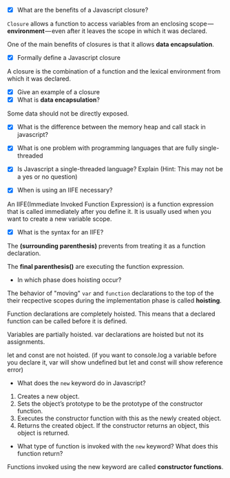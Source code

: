 
- [x] What are the benefits of a Javascript closure?

`Closure` allows a function to access variables from an enclosing scope — **environment** — even after it leaves the scope in which it was declared.

One of the main benefits of closures is that it allows **data encapsulation**. 

- [x] Formally define a Javascript closure

A closure is the combination of a function and the lexical environment from which it was declared.

- [x] Give an example of a closure
- [x] What is **data encapsulation**?

Some data should not be directly exposed.

- [x] What is the difference between the memory heap and call stack in javascript?
- [x] What is one problem with programming languages that are fully single-threaded

- [x] Is Javascript a single-threaded language? Explain (Hint: This may not be a yes or no question)

- [x] When is using an IIFE necessary? 

An IIFE(Immediate Invoked Function Expression) is a function expression that is called immediately after you define it. It is usually used when you want to create a new variable scope.

- [x] What is the syntax for an IIFE?

The **(surrounding parenthesis)** prevents from treating it as a function declaration.

The **final parenthesis()** are executing the function expression.



- In which phase does hoisting occur?

The behavior of "moving" `var` and `function` declarations to the top of the their recpective scopes during the implementation phase is called **hoisting**.

Function declarations are completely hoisted. This means that a declared function can be called before it is defined.


Variables are partially hoisted. var declarations are hoisted but not its assignments.

let and const are not hoisted.
(if you want to console.log a variable before you declare it, var will show undefined but let and const will show reference error)


- What does the `new` keyword do in Javascript?

1. Creates a new object.
2. Sets the object’s prototype to be the prototype of the constructor function.
3. Executes the constructor function with this as the newly created object.
4. Returns the created object. If the constructor returns an object, this object is returned.


- What type of function is invoked with the `new` keyword? What does this function return?

Functions invoked using the new keyword are called **constructor functions**.
